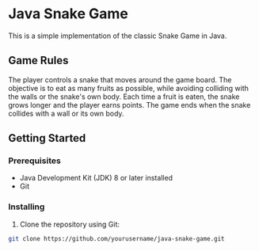 # Java Snake Game

This is a simple implementation of the classic Snake Game in Java.

## Game Rules

The player controls a snake that moves around the game board. The objective is to eat as many fruits as possible, while avoiding colliding with the walls or the snake's own body. Each time a fruit is eaten, the snake grows longer and the player earns points. The game ends when the snake collides with a wall or its own body.

## Getting Started

### Prerequisites

- Java Development Kit (JDK) 8 or later installed
- Git

### Installing

1. Clone the repository using Git:

```bash
git clone https://github.com/yourusername/java-snake-game.git
